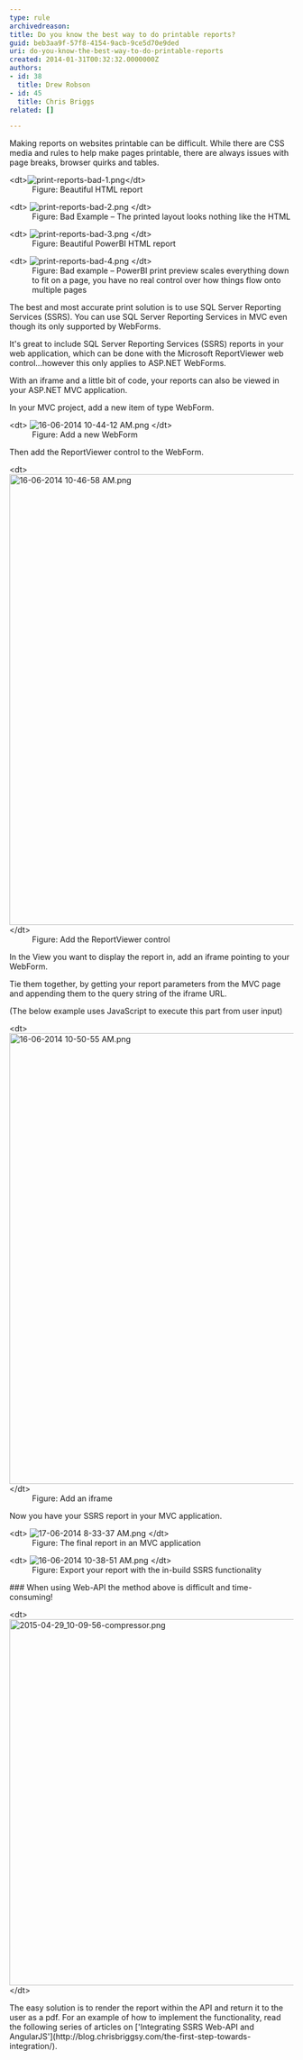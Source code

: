 ```yaml
---
type: rule
archivedreason: 
title: Do you know the best way to do printable reports?
guid: beb3aa9f-57f8-4154-9acb-9ce5d70e9ded
uri: do-you-know-the-best-way-to-do-printable-reports
created: 2014-01-31T00:32:32.0000000Z
authors:
- id: 38
  title: Drew Robson
- id: 45
  title: Chris Briggs
related: []

---
```


Making reports on websites printable can be difficult. While there are CSS media and rules to help make pages printable, there are always issues with page breaks, browser quirks and tables.  
<dl class="image">&lt;dt&gt;<img src="print-reports-bad-1.png" alt="print-reports-bad-1.png">&lt;/dt&gt;<dd>Figure: Beautiful HTML report <br></dd></dl>
<!--endintro-->
<dl class="badImage">&lt;dt&gt; <img src="print-reports-bad-2.png" alt="print-reports-bad-2.png"> &lt;/dt&gt;<dd>Figure: Bad Example – The printed layout looks nothing like the HTML</dd></dl><dl class="image">&lt;dt&gt; <img src="print-reports-bad-3.png" alt="print-reports-bad-3.png"> &lt;/dt&gt;<dd>Figure: Beautiful PowerBI HTML report</dd></dl><dl class="badImage">&lt;dt&gt; <img src="print-reports-bad-4.png" alt="print-reports-bad-4.png"> &lt;/dt&gt;<dd>Figure: Bad example – PowerBI print preview scales everything down to fit on a page, you have no real control over how things flow onto multiple pages</dd></dl>
The best and most accurate print solution is to use SQL Server Reporting Services (SSRS). You can use SQL Server Reporting Services in MVC even though its only supported by WebForms.

It's great to include  SQL Server Reporting Services (SSRS) reports in your web application, which can be done with the Microsoft ReportViewer web control...however this only applies to ASP.NET WebForms.

With an iframe and a little bit of code, your reports can also be viewed in your ASP.NET MVC application.

In your MVC project, add a new item of type WebForm.
<dl class="image">&lt;dt&gt; <img src="16-06-2014 10-44-12 AM.png" alt="16-06-2014 10-44-12 AM.png"> &lt;/dt&gt;<dd>Figure: Add a new WebForm</dd></dl>
Then add the ReportViewer control to the WebForm.
<dl class="image">&lt;dt&gt; <img src="16-06-2014 10-46-58 AM.png" alt="16-06-2014 10-46-58 AM.png" style="width:800px;"> &lt;/dt&gt;<dd>Figure: Add the ReportViewer control</dd></dl>
In the View you want to display the report in, add an iframe pointing to your WebForm.

Tie them together, by getting your report parameters from the MVC page and appending them to the query string of the iframe URL.

(The below example uses JavaScript to execute this part from user input)
<dl class="image">&lt;dt&gt; <img src="16-06-2014 10-50-55 AM.png" alt="16-06-2014 10-50-55 AM.png" style="width:800px;"> &lt;/dt&gt;<dd>Figure: Add an iframe</dd></dl>
Now you have your SSRS report in your MVC application.
<dl class="image">&lt;dt&gt; <img src="17-06-2014 8-33-37 AM.png" alt="17-06-2014 8-33-37 AM.png"> &lt;/dt&gt;<dd>Figure: The final report in an MVC application</dd></dl><dl class="image">&lt;dt&gt; <img src="16-06-2014 10-38-51 AM.png" alt="16-06-2014 10-38-51 AM.png"> &lt;/dt&gt;<dd>Figure: Export your report with the in-build SSRS functionality</dd></dl>
### When using Web-API the method above is difficult and time-consuming!
<dl class="image">&lt;dt&gt; <img src="2015-04-29_10-09-56-compressor.png" alt="2015-04-29_10-09-56-compressor.png" style="width:650px;"> &lt;/dt&gt;</dl>
The easy solution is to render the report within the API and return it to the user  as a pdf. For an example of how to implement the functionality, read the following series  of articles on ['Integrating SSRS Web-API and AngularJS'](http://blog.chrisbriggsy.com/the-first-step-towards-integration/).
